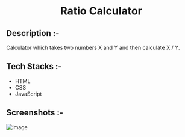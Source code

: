 # <p align="center">Ratio Calculator</p>

## Description :-

Calculator which takes two numbers X and Y and then calculate X / Y.

## Tech Stacks :-

- HTML
- CSS
- JavaScript

## Screenshots :-

![image](https://github.com/Rakesh9100/CalcDiverse/assets/73993775/ac4c00e3-7541-46fb-8e0d-16e010bd4d22)
